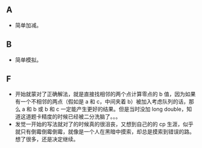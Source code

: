 ## A
- 简单加减。
## B
- 简单模拟。
## F
- 开始就蒙对了正确解法，就是直接找相邻的两个点计算零点的 b 值，因为如果有一个不相邻的两点（假如是 a 和 c，中间夹着 b）被加入考虑队列的话，那么 a 和 b 或 b 和 c 一定能产生更好的结果。但是当时没加 long double，知道这道题卡精度的时候已经被二分洗脑了。。。
- 发觉一开始的写法就对了的时候真的很沮丧，又想到自己的的 cp 生涯，似乎就只有倒霉倒霉倒霉，就像是一个人在黑暗中摸索，却总是摸索到错误的路。想了很多，还是决定继续。